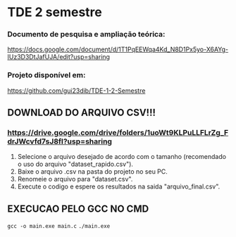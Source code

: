 # TDE 2 semestre
### Documento de pesquisa e ampliação teórica:
https://docs.google.com/document/d/1T1PqEEWqa4Kd_N8D1Px5yo-X6AYg-IUz3D3DtJafUJA/edit?usp=sharing

### Projeto disponível em:
https://github.com/gui23dib/TDE-1-2-Semestre


## DOWNLOAD DO ARQUIVO CSV!!!
### https://drive.google.com/drive/folders/1uoWt9KLPuLLFLrZg_FdrJWcvfd7sJ8fI?usp=sharing
1. Selecione o arquivo desejado de acordo com o tamanho (recomendado o uso do arquivo "dataset_rapido.csv").
2. Baixe o arquivo .csv na pasta do projeto no seu PC.
3. Renomeie o arquivo para "dataset.csv".
4. Execute o codigo e espere os resultados na saida "arquivo_final.csv".

## EXECUCAO PELO GCC NO CMD

```gcc -o main.exe main.c```
```./main.exe```
